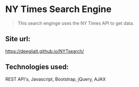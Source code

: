 # NY Times Search Engine
>This search enginge uses the NY Times API to get data.

## Site url: 
https://deegiialt.github.io/NYTsearch/

## Technologies used:
REST API's, Javascript, Bootstrap, jQuery, AJAX
